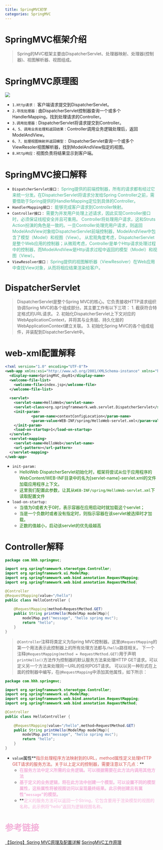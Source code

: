 ```yaml
---
title: SpringMVC初学
categories: SpringMVC
---
```


# SpringMVC框架介绍
> Spring的MVC框架主要由DispatcherServlet、处理器映射、处理器(控制器)、视图解析器、视图组成。

# SpringMVC原理图
![](SpringMVC初学/1.jpg)
- `1.Http请求：` 客户端请求提交到DispatcherServlet。 
- `2.寻找处理器：`由DispatcherServlet控制器查询一个或多个HandlerMapping，找到处理请求的Controller。
- `3.调用处理器：`DispatcherServlet将请求提交到Controller。 
- `4、5、调用业务处理和返回结果：`Controller调用业务逻辑处理后，返回ModelAndView。 
- `6、7、处理视图映射并返回模型：` DispatcherServlet查询一个或多个ViewResoler视图解析器，找到ModelAndView指定的视图。 
- `8.Http响应：`视图负责将结果显示到客户端。

# SpringMVC接口解释
- `DispatcherServlet接口：`
        <font color='#48B492'>Spring提供的前端控制器，所有的请求都有经过它来统一分发。在DispatcherServlet将请求分发给Spring Controller之前，需要借助于Spring提供的HandlerMapping定位到具体的Controller。</font>
- `HandlerMapping接口：`
        <font color='#48B492'>能够完成客户请求到Controller映射。</font>
- `Controller接口：`
        <font color='#48B492'>需要为并发用户处理上述请求，因此实现Controller接口时，必须保证线程安全并且可重用。
        Controller将处理用户请求，这和Struts Action扮演的角色是一致的。一旦Controller处理完用户请求，则返回ModelAndView对象给DispatcherServlet前端控制器，ModelAndView中包含了模型（Model）和视图（View）。
        从宏观角度考虑，DispatcherServlet是整个Web应用的控制器；从微观考虑，Controller是单个Http请求处理过程中的控制器，而ModelAndView是Http请求过程中返回的模型（Model）和视图（View）。</font>
- `ViewResolver接口：`
        <font color='#48B492'>Spring提供的视图解析器（ViewResolver）在Web应用中查找View对象，从而将相应结果渲染给客户。</font>

# DispatcherServlet
> DispatcherServlet是整个Spring MVC的核心。它负责接收HTTP请求组织协调Spring MVC的各个组成部分。其主要工作有以下三项：
    1. 截获符合特定格式的URL请求。
    2. 初始化DispatcherServlet上下文对应的WebApplicationContext，并将其与业务层、持久化层的WebApplicationContext建立关联。
    3. 初始化Spring MVC的各个组成组件，并装配到DispatcherServlet中。

# web-xml配置解释
``` xml
<?xml version="1.0" encoding="UTF-8"?>
<web-app xmlns:xsi="http://www.w3.org/2001/XMLSchema-instance" xmlns="http://xmlns.jcp.org/xml/ns/javaee" xsi:schemaLocation="http://xmlns.jcp.org/xml/ns/javaee http://xmlns.jcp.org/xml/ns/javaee/web-app_3_1.xsd" id="WebApp_ID" version="3.1">
  <display-name>SpringMVC_day01</display-name>
  <welcome-file-list>
    <welcome-file>index.jsp</welcome-file>
  </welcome-file-list>
  
  <servlet>
  	<servlet-name>HelloWeb</servlet-name>
  	<servlet-class>org.springframework.web.servlet.DispatcherServlet</servlet-class>
  	<init-param>
            <param-name>contextConfigLocation</param-name>
            <param-value>WEB-INF/spring/HelloWeb-servlet.xml</param-value>
    </init-param>
  	<load-on-startup>1</load-on-startup>
  </servlet>
  <servlet-mapping>
  	<servlet-name>HelloWeb</servlet-name>
  	<url-pattern></url-pattern>
  </servlet-mapping>
</web-app>
```
- `init-param:`
    - <font color='#137300'>HelloWeb DispatcherServlet初始化时，框架将尝试从位于应用程序的WebContent/WEB-INF目录中的名为[servlet-name]-servlet.xml的文件加载应用程序上下文。</font>
    - <font color='#137300'>这里我们配置此参数，让其从`WEB-INF/spring/HelloWeb-servlet.xml`下读取配置文件</font>
- `load-on-startup:`
    - <font color='#137300'>当值为0或者大于0时，表示容器在应用启动时就加载这个servlet；</font>
    - <font color='#137300'>当是一个负数时或者没有指定时，则指示容器在该servlet被选择时才加载。</font>
    - <font color='#137300'> 正数的值越小，启动该servlet的优先级越高</font>

# Controller解释
``` java
package com.hhh.springmvc;

import org.springframework.stereotype.Controller;
import org.springframework.ui.ModelMap;
import org.springframework.web.bind.annotation.RequestMapping;
import org.springframework.web.bind.annotation.RequestMethod;

@Controller
@RequestMapping(value="/hello")
public class HelloController {
	
	@RequestMapping(method=RequestMethod.GET)
	public String printHello(ModelMap modelMap){
		modelMap.put("message", "hello spring mvc");
		return "hello";
	}
}

```
> `@Controller`注释将类定义为Spring MVC控制器。这里`@RequestMapping`的第一个用法表示此控制器上的所有处理方法都与`/hello`路径相关。 下一个注释`@RequestMapping(method = RequestMethod.GET)`用于声明`printHello()`方法作为控制器的默认服务方法来处理HTTP GET请求。可以定义另一个方法来处理同一URL的任何POST请求。
可以以另一种形式在上面的控制器中编写，在`@RequestMapping`中添加其他属性，如下所示：

``` java
package com.hhh.springmvc;

import org.springframework.stereotype.Controller;
import org.springframework.ui.ModelMap;
import org.springframework.web.bind.annotation.RequestMapping;
import org.springframework.web.bind.annotation.RequestMethod;

@Controller
public class HelloController {
	
	@RequestMapping(value="/hello",method=RequestMethod.GET)
	public String printHello(ModelMap modelMap){
		modelMap.put("message", "hello spring mvc");
		return "hello";
	}
}

```
- `value`属性**<font color='#D55555'>指示处理程序方法映射到的URL，method属性定义处理HTTP GET请求的服务方法。关于以上定义的控制器，需要注意以下几点：</font>**
    - **<font color='#F3B1D9'>在服务方法中定义所需的业务逻辑。可以根据需要在此方法内调用其他方法</font>**
    - **<font color='#F3B1D9'>基于定义的业务逻辑，将在此方法中创建一个模型。可以设置不同的模型属性，这些属性将被视图访问以呈现最终结果。此示例创建且有属性“`message`”的模型。</font>**
    - **<font color='#F3B1D9'>定义的服务方法可以返回一个String，它包含要用于渲染模型的视图的名称。此示例将“hello”返回为逻辑视图名称。
# 参考链接
[【Spring】Spring MVC原理及配置详解](http://blog.csdn.net/jianyuerensheng/article/details/51258942)
[SpringMVC工作原理](http://blog.csdn.net/liang5630/article/details/43733733)
